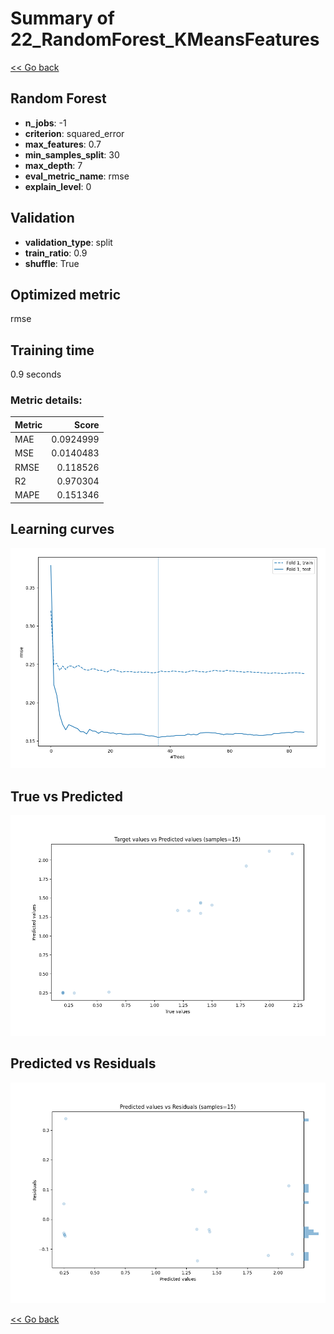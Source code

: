 # Summary of 22_RandomForest_KMeansFeatures

[<< Go back](../README.md)


## Random Forest
- **n_jobs**: -1
- **criterion**: squared_error
- **max_features**: 0.7
- **min_samples_split**: 30
- **max_depth**: 7
- **eval_metric_name**: rmse
- **explain_level**: 0

## Validation
 - **validation_type**: split
 - **train_ratio**: 0.9
 - **shuffle**: True

## Optimized metric
rmse

## Training time

0.9 seconds

### Metric details:
| Metric   |     Score |
|:---------|----------:|
| MAE      | 0.0924999 |
| MSE      | 0.0140483 |
| RMSE     | 0.118526  |
| R2       | 0.970304  |
| MAPE     | 0.151346  |



## Learning curves
![Learning curves](learning_curves.png)
## True vs Predicted

![True vs Predicted](true_vs_predicted.png)


## Predicted vs Residuals

![Predicted vs Residuals](predicted_vs_residuals.png)



[<< Go back](../README.md)
